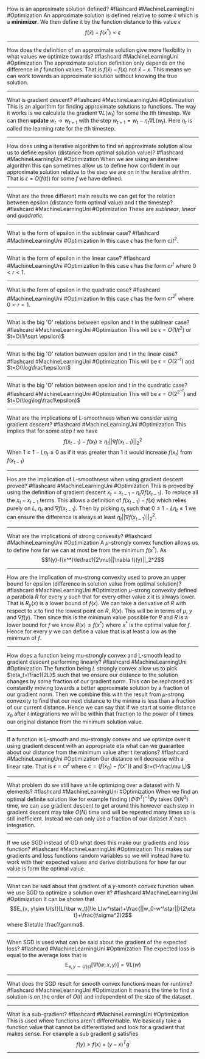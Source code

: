How is an approximate solution defined? #flashcard #MachineLearningUni #Optimization 
	An approximate solution is defined relative to some $\hat x$ which is a **minimizer**. We then define it by the function distance to this value $\epsilon$ $$f(\hat x)-f(x^*)<\epsilon$$

---
How does the definition of an approximate solution give more flexibility in what values we optimize towards?  #flashcard #MachineLearningUni #Optimization 
	The approximate solution definition only depends on the difference in $f$ function values. That is $f(\hat x)-f(x)$ not $\hat x-x$. This means we can work towards an approximate solution without knowing the true solution.

---
What is gradient descent?  #flashcard #MachineLearningUni #Optimization 
	This is an algorithm for finding approximate solutions to functions. The way it works is we calculate the gradient $\nabla L(w_t)$ for some the $t$th timestep. We can then **update** $w_t\to w_{t+1}$ with the step $w_{t+1}=w_t-\eta_t\nabla L(w_t)$. Here $\eta_t$ is called the learning rate for the $t$th timestep.

---
How does using a iterative algorithm to find an approximate solution allow us to define epsilon (distance from optimal solution value)?  #flashcard #MachineLearningUni #Optimization 
	When we are using an iterative algorithm this can sometimes allow us to define how confident in our approximate solution relative to the step we are on in the iterative alrithm. That is $\epsilon=O(f(t))$ for some $f$ we have defined.

---
What are the three different main results we can get for the relation between epsilon (distance form optimal value) and t the timestep? #flashcard #MachineLearningUni #Optimization 
	These are *sublinear*, *linear* and *quadratic*.

---
What is the form of epsilon in the sublinear case?  #flashcard #MachineLearningUni #Optimization 
	In this case $\epsilon$ has the form $c/t^2$.

---
What is the form of epsilon in the linear case?  #flashcard #MachineLearningUni #Optimization 
	In this case $\epsilon$ has the form $cr^{t}$ where $0<r<1$.

---
What is the form of epsilon in the quadratic case?   #flashcard #MachineLearningUni #Optimization 
	In this case $\epsilon$ has the form $cr^{2^t}$ where $0<r<1$.

---
What is the big 'O' relations between epsilon and t in the sublinear case?   #flashcard #MachineLearningUni #Optimization 
	This will be $\epsilon=O(1/t^2)$ or $t=O(1/\sqrt \epsilon)$

---
What is the big 'O' relation between epsilon and t in the linear case?   #flashcard #MachineLearningUni #Optimization 
	This will be $\epsilon=O(2^{-t})$ and $t=O(\log\frac1\epsilon)$ 

---
What is the big 'O' relation between epsilon and t in the quadratic case?   #flashcard #MachineLearningUni #Optimization 
	This will be $\epsilon=O(2^{2^{-t}})$ and $t=O(\log\log\frac1\epsilon)$ 

---
What are the implications of L-smoothness when we consider using gradient descent?   #flashcard #MachineLearningUni #Optimization 
	This implies that for some step $t$ we have $$f(x_{t-1})-f(x_t)\ge\eta_t||\nabla f(x_{t-1})||_2^2$$When $1\ge 1-L\eta_t\ge 0$ as if it was greater than $1$ it would increase $f(x_t)$ from $f(x_{t-1})$

---
Hos are the implication of L-smoothness when using gradient descent proved?   #flashcard #MachineLearningUni #Optimization 
	This is proved by using the definition of gradient descent $x_t=x_{t-1}-\eta_t\nabla f(x_{t-1})$. To replace all the $x_t-x_{t-1}$ terms. This allows a definition of $f(x_{t-1})-f(x)$ which relies purely on $L$, $\eta_t$ and $\nabla f(x_{t-1})$. Then by picking $\eta_t$ such that $0\le 1-L\eta_t\le1$ we can ensure the difference is always at least $\eta_t||\nabla f(x_{t-1})||_2^2$.

---
What are the implications of strong convexity?   #flashcard #MachineLearningUni #Optimization 
	A $\mu$-strongly convex function allows us to define how far we can at most be from the minimum $f(x^*)$. As $$f(y)-f(x^*)\le\frac1{2\mu}||\nabla f((y)||_2^2$$

---
How are the implication of mu-strong convexity used to prove an upper bound for epsilon (difference in solution value from optimal solution)?   #flashcard #MachineLearningUni #Optimization 
	$\mu$-strong convexity defined a parabola $R$ for every $y$ such that for every other value $x$ it is always lower. That is $R_y(x)$ is a lower bound of $f(x)$. We can take a derivative of $R$ with respect to $x$ to find the lowest point on $R$, $R(x)$. This will be in terms of $\mu$, $y$ and $\nabla f(y)$. Then since this is the minimum value possible for $R$ and $R$ is a lower bound for $f$ we know $R(x)\le f(x^*)$ where $x^*$ is the optimal value for $f$. Hence for every $y$ we can define a value that is at least a low as the minimum of $f$.

---
How does a function being mu-strongly convex and L-smooth lead to gradient descent performing linearly? #flashcard #MachineLearningUni #Optimization 
	The function being $L$ strongly convex allow us to pick $\eta_t=\frac1{2L}$ such that we ensure our distance to the solution changes by some fraction of our gradient norm. This can be rephrased as constantly moving towards a better approximate solution by a fraction of our gradient norm. Then we combine this with the result from $\mu$-strong convexity to find that our next distance to the minima is less than a fraction of our current distance. Hence we can say that if we start at some distance $x_0$ after $t$ integrations we will be within that fraction to the power of $t$ times our original distance from the minimum solution value.

---
If a function is L-smooth and mu-strongly convex and we optimize over it using gradient descent with an appropriate eta what can we guarantee about our distance from the minimum value after t iterations? #flashcard #MachineLearningUni #Optimization 
	Our distance will decrease with a linear rate. That is $\epsilon=cr^t$ where $c=(f(x_0)-f(x^\star))$ and $r=(1-\frac\mu L)$

---
What problem do we still have while optimizing over a dataset with $N$ elements? #flashcard #MachineLearningUni #Optimization 
	When we find an optimal definite solution like for example finding $(\Phi\Phi^T)^{-1}\Phi y$ takes $O(N^3)$ time, we can use gradient descent to get around this however each step in gradient descent may take $O(N)$ time and will be repeated many times so is still inefficient. Instead we can only use a fraction of our dataset $X$ each integration.

---
If we use SGD instead of GD what does this make our gradients and loss function? #flashcard #MachineLearningUni #Optimization 
	This makes our gradients and loss functions random variables so we will instead have to work with their expected values and derive distributions for how far our value is form the optimal value.

---
What can be said about that gradient of a $\gamma$-smooth convex function when we use SGD to optimize a solution over it? #flashcard #MachineLearningUni #Optimization 
	It can be shown that $$E_{x, y\sim U(s)}[L(\bar w_t)]\le L(w^\star)+\frac{||w_0-w^\star||}{2\eta t}+\frac{t\sigma^2}2$$where $\eta\le \frac1\gamma$.

---
When SGD is used what can be said about the gradient of the expected loss? #flashcard #MachineLearningUni #Optimization 
	The expected loss is equal to the average loss that is $$\mathbb E_{x, y\sim U(s)}[\nabla l(w;x, y)]=\nabla L(w)$$

---
What does the SGD result for smooth convex functions mean for runtime? #flashcard #MachineLearningUni #Optimization 
	It means the time to find a solution is on the order of $O(t)$ and independent of the size of the dataset.

---
What is a sub-gradient? #flashcard #MachineLearningUni #Optimization 
	This is used where functions aren't differentiable. We basically take a function value that cannot be differentiated and look for a gradient that makes sense. For example a sub gradient $g$ satisfies $$f(y)\ge f(x)+(y-x)^Tg$$

---
